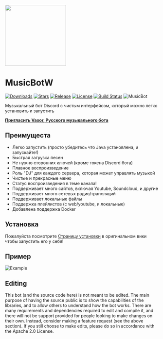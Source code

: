 <img align="center" src="https://i.imgur.com/tUW751B.png" height="200" width="200">

<p align="center"><h1>MusicBotW</h1></p>

[![Downloads](https://img.shields.io/github/downloads/MerdedSpade/MusicBotW/total.svg)](https://github.com/MerdedSpade/MusicBotW/releases/latest)
[![Stars](https://img.shields.io/github/stars/MerdedSpade/MusicBotW.svg)](https://github.com/MerdedSpade/MusicBotW/stargazers)
[![Release](https://img.shields.io/github/release/MerdedSpade/MusicBotW.svg)](https://github.com/MerdedSpade/MusicBotW/releases/latest)
[![License](https://img.shields.io/github/license/MerdedSpade/MusicBotW.svg)](https://github.com/MerdedSpade/MusicBotW/blob/master/LICENSE)
[![Build Status](http://drone.merded.fun/api/badges/Merded/MusicBotW/status.svg)](http://drone.merded.fun/Merded/MusicBotW)
![MusicBot](https://github.com/MerdedSpade/MusicBotW/workflows/MusicBot/badge.svg)

Музыкальный бот Discord с чистым интерфейсом, который можно легко установить и запустить

**[Пригласить Vaxor, Русского музыкального бота](https://discordapp.com/api/oauth2/authorize?client_id=476770487662280714&permissions=238411073&scope=bot)**

## Преимущеста
  * Легко запустить (просто убедитесь что Java установлена, и запускайте!)
  * Быстрая загрузка песен
  * Не нужно сторонних ключей (кроме токена Discord бота)
  * Плавное воспроизведение
  * Роль "DJ" для каждого сервера, которая может управлять музыкой
  * Чистые и прекрасные меню
  * Статус воспроизведения в теме канала!
  * Поддерживает много сайтов, включая Youtube, Soundcloud, и другие
  * Поддерживает много сетевых радио/трансляций
  * Поддерживает локальные файлы
  * Поддержка плейлистов (с web/youtube, и локальные)
  * Добавлена поддержка Docker
## Установка
Пожалуйста посмотрите [Страницу установки](https://github.com/jagrosh/MusicBot/wiki/Setup) в оригинальном вики чтобы запустить его у себя!


## Пример
![Example](https://i.imgur.com/tevrtKt.png)

## Editing
This bot (and the source code here) is not meant to be edited. The main purpose of having the source public is to show the capabilities of the libraries, and to allow others to understand how the bot works. There are many requirements and dependencies required to edit and compile it, and there will not be support provided for people looking to make changes on their own. Instead, consider making a feature request (see the above section). If you still choose to make edits, please do so in accordance with the Apache 2.0 License.
